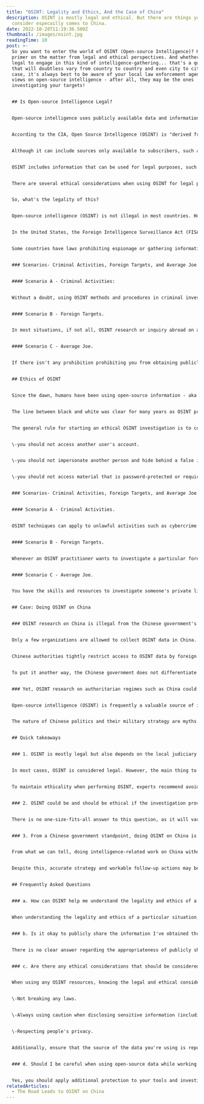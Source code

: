 ```yaml
---
title: "OSINT: Legality and Ethics, And the Case of China"
description: OSINT is mostly legal and ethical. But there are things you need to
  consider especailly comes to China.
date: 2022-10-28T11:19:36.500Z
thumbnail: /images/osint.jpg
readingTime: 10
post: >-
  So you want to enter the world of OSINT (Open-source Intelligence)? Here's a
  primer on the matter from legal and ethical perspectives. And whether it's
  legal to engage in this kind of intelligence-gathering... that's a question
  that will doubtless vary from country to country and even city to city. In any
  case, it's always best to be aware of your local law enforcement agencies'
  views on open-source intelligence - after all, they may be the ones
  investigating your targets!


  ## Is Open-source Intelligence Legal?


  Open-source intelligence uses publicly available data and information. Although the so-called "surface web" is a critical component, it is not limited to what can be found using Google.


  According to the CIA, Open Source Intelligence (OSINT) is "derived from publicly available material." However, most intelligence professionals broaden that definition to include information intended for public consumption.


  Although it can include sources only available to subscribers, such as newspaper content behind a paywall or subscription journals, OSINT is information anyone can use, regardless of ownership or control.


  OSINT includes information that can be used for legal purposes, such as surveillance or intel gathering. In addition, various methods can obtain open-source intelligence, including social media posts, news articles, videos, and audio recordings. Still, it all boils down to the same thing: material that has been made freely accessible to anybody without any expectation of privacy or confidentiality.


  There are several ethical considerations when using OSINT for legal purposes: privacy and data protection. For example, if you're using OSINT to spy on someone, it's essential to ensure they don't have a reasonable expectation of privacy. Additionally, data protection laws may restrict the use of OSINT for intelligence gathering.


  So, what's the legality of this?


  Open-source intelligence (OSINT) is not illegal in most countries. However, some countries have strict laws regarding information gathering and espionage.


  In the United States, the Foreign Intelligence Surveillance Act (FISA) permits the government to collect intelligence from foreign citizens and governments without a warrant if the information is obtained from a US person or entity that has provided it voluntarily. This law also allows for the "incidental" collection of information about US persons and entities outside FISA. Still, it does not allow them to be used in any criminal case against them.


  Some countries have laws prohibiting espionage or gathering information on behalf of other nations without their consent. These laws are typically put into place by governments who feel that they are being threatened by foreign countries who may want to steal their natural resources or use them as a military base against their own fellow citizens' freedoms. So here we are going to discuss three possible scenarios.


  ### Scenarios- Criminal Activities, Foreign Targets, and Average Joe.


  #### Scenario A - Criminal Activities:


  Without a doubt, using OSINT methods and procedures in criminal investigations or harmful activities would be legal. In these circumstances, however, a follow-up initiative with authorities, such as the infected organization or government agencies, is advised.


  #### Scenario B - Foreign Targets.


  In most situations, if not all, OSINT research or inquiry abroad on a foreign topic and target would be legal as long as you are not in that particular nation.


  #### Scenario C - Average Joe.


  If there isn't any prohibition prohibiting you from obtaining publicly accessible information on any particular person, applying OSINT methods on that person, even if they are a celebrity, should be permissible. But, if you're doing OSINT research or inquiry on Heads of State or Government, people in the intelligence and military community, common sense dictates that you use caution. Assume, for example, that a government agency discovers your OSINT study or inquiry. You will be on a watch list if such behavior seems suspicious and compromises national interests.


  ## Ethics of OSINT


  Since the dawn, humans have been using open-source information - aka OSINT - to solve problems and advance their civilizations. However, there are always critical ethical considerations to take into account. For example, when conducting investigations, it's important to remember that China is a crucial player in the world economy, and its government employs sophisticated methods to track individuals and organizations. As with all investigative work, weigh the pros and cons before taking any action, especially concerning sensitive or classified information. In the end, it's up to the individual or organization using OSINT to make sure they are aware of the law enforcement and intelligence-gathering techniques available to them and that they are using them ethically and lawfully.


  The line between black and white was clear for many years as OSINT practitioners in the establishment. We got instructions and carried out OSINT research and investigation to provide public services. However, when it comes to the private sector, the line is blurred, and often OSINT is in the grey zone. By doing OSINT, researchers collect information without prior consent from the targets. OSINT researchers would harden our tools, such as VM, VPN, proxy, and third-party software, and conceive our traces to avoid jeopardizing the investigation. OSINT and privacy are two sides of a coin. Collecting data on targets violates their privacy. It doesn't mean that person who shares the information intended to agree on being gathered and conduct analysis even if the information is publicly available.


  The general rule for starting an ethical OSINT investigation is to consolidate reasonable justification first. Still, there are some rules that we strictly follow:


  \-you should not access another user's account.


  \-you should not impersonate another person and hide behind a false identity to engage a topic in discussion or entice them to share information.


  \-you should not access material that is password-protected or requires any other form of login or private credential unless such material is acquired from leaked or breached sources.


  ### Scenarios- Criminal Activities, Foreign Targets, and Average Joe.


  #### Scenario A - Criminal Activities.


  OSINT techniques can apply to unlawful activities such as cybercrime or human trafficking and could bring ethical and tangible benefits to help government authorities take further action. Unless you want to locate, join, or extortionate such criminal organizations.


  #### Scenario B - Foreign Targets.


  Whenever an OSINT practitioner wants to investigate a particular foreign target for international targets, there will always be a reason. If you are in the public sector and serving your country's national interests, it is ethical for you to conduct OSINT research on a foreign target. However, if it is just for your benefit and you would publish or share the findings with the public, you are invading an innocent person's privacy and should be labeled as unethical OSINT research. This is why many OSINT Youtube channels only use their personal pictures or blurred images to respect any random person's privacy.


  #### Scenario C - Average Joe.


  You have the skills and resources to investigate someone's private life as an OSINT practitioner. However, it does not mean you have the right to invade others' privacy. Before you attempt to "OSINT" someone, make sure you ask yourself whether or not you'll be comfortable if that person does the same thing to you. Conducting an OSINT investigation without good cause is not ethically acceptable.


  ## Case: Doing OSINT on China


  ### OSINT research on China is illegal from the Chinese government's perspective.


  Only a few organizations are allowed to collect OSINT data in China. These include the intelligence services of the People's Republic of China (PRC), such as the Ministry of State Security, and law enforcement agencies, such as the Public Security Bureau. Other groups authorized to collect intelligence include universities and research institutes conducting national security-related work.


  Chinese authorities tightly restrict access to OSINT data by foreign intelligence services operating in China. As a foreigner conducting OSINT research in China, you risk being detected and having your intelligence-gathering operations shut down. If you are engaged in intelligence-gathering activities without proper authorization, you could face criminal charges and restrictions on your ability to operate in China. In several cases, Japanese citizens are put into jail because they are conducting geological surveys without prior permission, which they would never get from the Chinese government.


  To put it another way, the Chinese government does not differentiate between public and private data. Therefore, all without-permission data collection will be treated as espionage, resulting in severe punishment. As a result, we strongly recommend that if your OSINT study on China was published and could lead back to your real identities, you should only visit China with proper diplomatic cover.


  ### Yet, OSINT research on authoritarian regimes such as China could be ethical.


  Open-source intelligence (OSINT) is frequently a valuable source of information for understanding China despite these restrictions. The political and social landscape, economic circumstances, military capabilities, and international ties can be investigated using OSINT, given China's current political and human rights situation. It is also critical for the outside world to understand the CCP, PLA, and Chinese government's next move using all available means.


  The nature of Chinese politics and their military strategy are myths. China has always been a secretive country, so it is challenging to know its real intentions. Their policy is to keep themselves in power by manipulating people and keeping them in the dark about important events. This way, they can control the population without opening up completely or facing opposition. Therefore, we, OSINT on China, believe it is ethical to conduct OSINT investigation or research on them for high-value Chinese targets.


  ## Quick takeaways


  ### 1. OSINT is mostly legal but also depends on the local judiciary system.


  In most cases, OSINT is considered legal. However, the main thing to consider when doing OSINT is the jurisdiction in which you work- in some countries, laws may prohibit certain forms of intelligence gathering. In contrast, such rules may only exist in some countries. Additionally, different jurisdictions have different attitudes towards privacy and data retention- it's essential to be aware of these differences before starting any investigations.


  To maintain ethicality when performing OSINT, experts recommend avoiding conducting electronic surveillance or hacking targets without appropriate authorization and following strict social media guidelines- anything that could compromise someone's privacy.


  ### 2. OSINT could be and should be ethical if the investigation provides adequate justification.


  There is no one-size-fits-all answer to this question, as it will vary depending on the case and situation. However, some general advice that can be offered is always to be aware of your surroundings and follow local laws when conducting intelligence activities – it's important not to unnecessarily violate people's privacy or security. Additionally, social media platforms are often rife with information that could potentially be used in intelligence-gathering operations, so It's important to take care when snooping around online. 


  ### 3. From a Chinese government standpoint, doing OSINT on China is unlawful, yet it would be ethical in general.


  From what we can tell, doing intelligence-related work on China without prior permission from the Chinese government is illegal. In addition, anyone undertaking such an investigation would likely run into trouble if they were to visit China.


  Despite this, accurate strategy and workable follow-up actions may be guided by OSINT research on China and the Chinese public, influenced by China's nature. ***[OSINT on China](https://osintonchina.com/#contact)***, on the other hand, will be your protection shield, protecting you, your team, and your work. And through OSINT, our expertise, and our network, we at ***[OSINT on China](https://osintonchina.com/#contact)*** strive to deliver you crucial information.


  ## Frequently Asked Questions


  ### a. How can OSINT help me understand the legality and ethics of a particular situation?


  When understanding the legality and ethics of a particular situation, using open-source intelligence (OSINT) is a great way to get started. OSINT refers to collecting and analyzing information using open sources such as online newspapers, blogs, social media posts, etc. Online resources like these allow you to learn more about what's happening in different parts of the world. For example, suppose you're looking into the legality of a situation and want to understand the laws in other countries. In that case, you can use Google Earth and GIS software to map locations and study the terrain. OSINT can also help you gather evidence for your findings. For example, if you believe someone is involved in a crime, you can use social media platforms like Twitter or LinkedIn to share your results. This will help create an educated opinion on the matter.


  ### b. Is it okay to publicly share the information I've obtained through OSINT techniques?


  There is no clear answer regarding the appropriateness of publicly sharing information obtained through OSINT techniques. While using OSINT for personal exploration and understanding is generally okay, it's essential to consider the ethics and legality involved in any such activity. Remember that anything you share could be used against you in a court of law - so please think twice before releasing sensitive information!


  ### c. Are there any ethical considerations that should be considered when using OSINT resources?


  When using any OSINT resources, knowing the legal and ethical considerations is crucial. Some things you need to keep in mind when conducting your research include the following:


  \-Not breaking any laws.


  \-Always using caution when disclosing sensitive information (including personally identifying information).


  \-Respecting people's privacy.


  Additionally, ensure that the source of the data you're using is reputable and can be verified.


  ### d. Should I be careful when using open-source data while working on sensitive cases related to China?


  Yes, you should apply additional protection to your tools and investigation when it comes to China. OSINT investigations of entities in China often involve sensitive or classified information, so taking appropriate measures to safeguard your data is important. For example, you can protect yourself using a dedicated Hong Kong VPN IP address when researching in China, keeping accounts on secure servers, and avoiding working directly with Chinese intelligence services. There is a high chance of encountering unethical behavior when conducting intelligence-related research in China. In addition, the country's opaque legal system makes it difficult for researchers to know what information is safe to share or not. Therefore, we strongly recommend you avoid visiting China if most of your research concerns the country.
relatedArticles:
  - The Road Leads to OSINT on China
---
```


